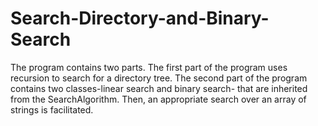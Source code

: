 # Search-Directory-and-Binary-Search
The program contains two parts. The first part of the program uses recursion to search for a directory tree. The second part of the program contains two classes-linear search and binary search- that are inherited from the SearchAlgorithm. Then, an appropriate search over an array of strings is facilitated.
